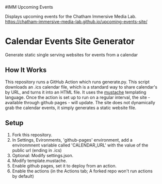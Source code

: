 #IMM Upcoming Events

Displays upcoming events for the Chatham Immersive Media Lab.
https://chatham-immersive-media-lab.github.io/upcoming-events-site/


# Calendar Events Site Generator
Generate static single serving websites for events from a calendar

## How It Works
This repository runs a GitHub Action which runs generate.py. This script downloads an .ics calendar file, which is a standard way to share calendar's by URL, and turns it into an HTML file. It uses the [mustache](https://mustache.github.io/) templating language.
Once the action is set up to run on a regular interval, the site - available through github pages - will update. The site does not dynamically grab the calendar events, it simply generates a static website file.

## Setup
1. Fork this repository.
2. In Settings, Evironments, 'github-pages' environment, add a environmnent variable called 'CALENDAR_URL' with the value of the public url (ending in .ics)
3. Optional: Modify settings.json. 
4. Modify template.mustache.
5. Enable github pages, set it to deploy from an action.
6. Enable the actions (in the Actions tab; A forked repo won't run actions by default)
